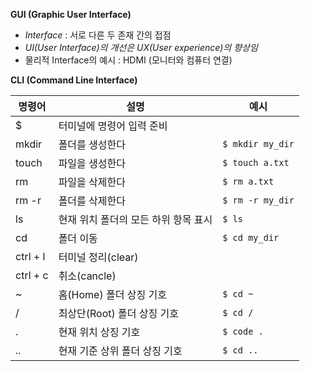 **GUI (Graphic User Interface)**
- *Interface* : 서로 다른 두 존재 간의 접점
- *UI(User Interface)의 개선은 UX(User experience)의 향상임*
- 물리적 Interface의 예시 : HDMI (모니터와 컴퓨터 연결)

**CLI (Command Line Interface)**

|명령어|설명|예시|
|---|---|---|
|$|터미널에 명령어 입력 준비| |
|mkdir|폴더를 생성한다|`$ mkdir my_dir`|
|touch|파일을 생성한다|`$ touch a.txt`|
|rm|파일을 삭제한다|`$ rm a.txt`|
|rm -r|폴더를 삭제한다|`$ rm -r my_dir`|
|ls|현재 위치 폴더의 모든 하위 항목 표시|`$ ls`|
|cd|폴더 이동|`$ cd my_dir`|
|ctrl + l|터미널 정리(clear)| |
|ctrl + c|취소(cancle)| |
|~|홈(Home) 폴더 상징 기호|`$ cd ~`|
|/|최상단(Root) 폴더 상징 기호|`$ cd /`|
|.|현재 위치 상징 기호|`$ code .`|
|..|현재 기준 상위 폴더 상징 기호|`$ cd ..`|